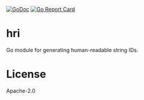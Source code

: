 [![GoDoc](https://godoc.org/github.com/bojand/hri?status.svg)](https://godoc.org/github.com/bojand/hri)
[![Go Report Card](https://goreportcard.com/badge/bojand/hri)](https://goreportcard.com/report/bojand/hri)

# hri
Go module for generating human-readable string IDs.

# License

Apache-2.0
